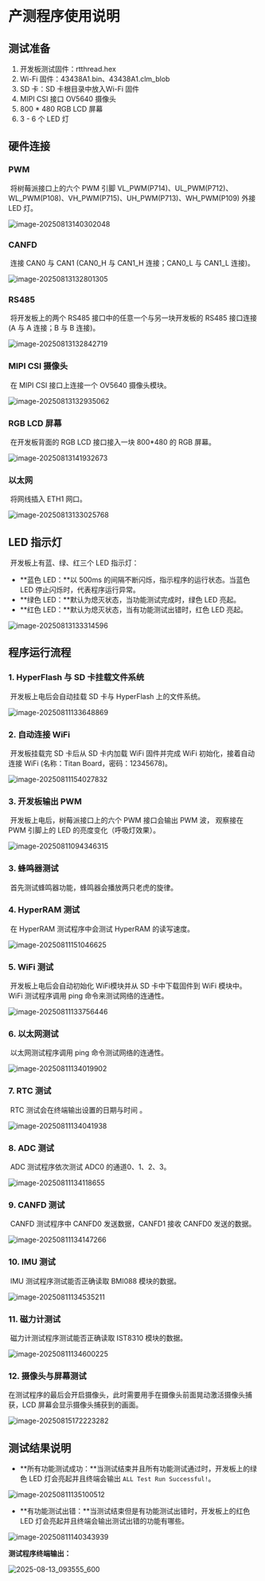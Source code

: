 # 产测程序使用说明
## 测试准备

1. 开发板测试固件：rtthread.hex
2. Wi-Fi 固件：43438A1.bin、43438A1.clm_blob
3. SD 卡：SD 卡根目录中放入Wi-Fi 固件
4. MIPI CSI 接口 OV5640 摄像头
5. 800 * 480 RGB LCD 屏幕
6. 3 - 6 个 LED 灯

## 硬件连接

### PWM

​	将树莓派接口上的六个 PWM 引脚 VL_PWM(P714)、UL_PWM(P712)、WL_PWM(P108)、VH_PWM(P715)、UH_PWM(P713)、WH_PWM(P109) 外接 LED 灯。

![image-20250813140302048](figures/image-20250813140302048.png)

### CANFD

​	连接 CAN0 与 CAN1 (CAN0_H 与 CAN1_H 连接；CAN0_L 与 CAN1_L 连接)。

![image-20250813132801305](figures/image-20250813132801305.png)

### RS485

​	将开发板上的两个 RS485 接口中的任意一个与另一块开发板的 RS485 接口连接 (A 与 A 连接；B 与 B 连接)。

![image-20250813132842719](figures/image-20250813132842719.png)

### MIPI CSI 摄像头

​	在 MIPI CSI 接口上连接一个 OV5640 摄像头模块。

![image-20250813132935062](figures/image-20250813132935062.png)

### RGB LCD 屏幕

​	在开发板背面的 RGB LCD 接口接入一块 800*480 的 RGB 屏幕。

![image-20250813141932673](figures/image-20250813141932673.png)

### 以太网

​	将网线插入 ETH1 网口。

![image-20250813133025768](figures/image-20250813133025768.png)

## LED 指示灯

​	开发板上有蓝、绿、红三个 LED 指示灯：

* **蓝色 LED：**以 500ms 的间隔不断闪烁，指示程序的运行状态。当蓝色 LED 停止闪烁时，代表程序运行异常。
* **绿色 LED：**默认为熄灭状态，当功能测试完成时，绿色 LED 亮起。
* **红色 LED：**默认为熄灭状态，当有功能测试出错时，红色 LED 亮起。

![image-20250813133314596](figures/image-20250813133314596.png)

## 程序运行流程

### 1. HyperFlash 与 SD 卡挂载文件系统

​	开发板上电后会自动挂载 SD 卡与 HyperFlash 上的文件系统。

![image-20250811133648869](figures/image-20250811133648869.png)

### 2. 自动连接 WiFi

​	开发板挂载完 SD 卡后从 SD 卡内加载 WiFi 固件并完成 WiFi 初始化，接着自动连接 WiFi (名称：Titan Board，密码：12345678)。

![image-20250811154027832](figures/image-20250811154027832.png)

### 3. 开发板输出 PWM

​	开发板上电后，树莓派接口上的六个 PWM 接口会输出 PWM 波， 观察接在 PWM 引脚上的 LED 的亮度变化（呼吸灯效果）。

![image-20250811094346315](figures/image-20250811094346315.png)

### 3. 蜂鸣器测试

​	首先测试蜂鸣器功能，蜂鸣器会播放两只老虎的旋律。

### 4. HyperRAM 测试

​	在 HyperRAM 测试程序中会测试 HyperRAM 的读写速度。

![image-20250811151046625](figures/image-20250811151046625.png)

### 5. WiFi 测试

​	开发板上电后会自动初始化 WiFi模块并从 SD 卡中下载固件到 WiFi 模块中。WiFi 测试程序调用 ping 命令来测试网络的连通性。

![image-20250811133756446](figures/image-20250811133756446.png)

### 6. 以太网测试

​	以太网测试程序调用 ping 命令测试网络的连通性。

![image-20250811134019902](figures/image-20250811134019902.png)

### 7. RTC 测试

​	RTC 测试会在终端输出设置的日期与时间 。

![image-20250811134041938](figures/image-20250811134041938.png)

### 8. ADC 测试

​	ADC 测试程序依次测试 ADC0 的通道0、1、2、3。

![image-20250811134118655](figures/image-20250811134118655.png)

### 9. CANFD 测试

​	CANFD 测试程序中 CANFD0 发送数据，CANFD1 接收 CANFD0 发送的数据。

![image-20250811134147266](figures/image-20250811134147266.png)

### 10. IMU 测试

​	IMU 测试程序测试能否正确读取 BMI088 模块的数据。

![image-20250811134535211](figures/image-20250811134535211.png)

### 11. 磁力计测试

​	磁力计测试程序测试能否正确读取 IST8310 模块的数据。

![image-20250811134600225](figures/image-20250811134600225.png)

### 12. 摄像头与屏幕测试

​	在测试程序的最后会开启摄像头，此时需要用手在摄像头前面晃动激活摄像头捕获，LCD 屏幕会显示摄像头捕获到的画面。

![image-20250815172223282](figures/image-20250815172223282.png)

## 测试结果说明

* **所有功能测试成功：**当测试结束并且所有功能测试通过时，开发板上的绿色 LED 灯会亮起并且终端会输出 `ALL Test Run Successful!`。

![image-20250811135100512](figures/image-20250811135100512.png)

* **有功能测试出错：**当测试结束但是有功能测试出错时，开发板上的红色 LED 灯会亮起并且终端会输出测试出错的功能有哪些。

![image-20250811140343939](figures/image-20250811140343939.png)

**测试程序终端输出：**

![2025-08-13_093555_600](figures/2025-08-13_093555_600.png)
